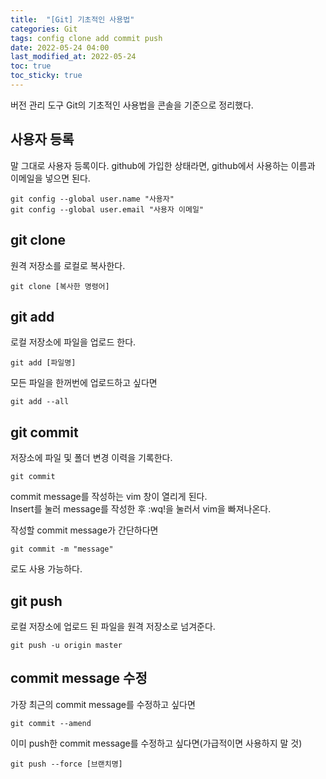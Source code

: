 ```yaml
---
title:  "[Git] 기초적인 사용법"
categories: Git
tags: config clone add commit push
date: 2022-05-24 04:00
last_modified_at: 2022-05-24
toc: true
toc_sticky: true
---
```


버전 관리 도구 Git의 기초적인 사용법을 콘솔을 기준으로 정리했다.

## 사용자 등록

말 그대로 사용자 등록이다. github에 가입한 상태라면, github에서 사용하는 이름과 이메일을 넣으면 된다.

```vim
git config --global user.name "사용자"
git config --global user.email "사용자 이메일"
```

## git clone

원격 저장소를 로컬로 복사한다.

```vim
git clone [복사한 명령어]
```

## git add

로컬 저장소에 파일을 업로드 한다.

```vim
git add [파일명]
```

모든 파일을 한꺼번에 업로드하고 싶다면

```vim
git add --all
```

## git commit

저장소에 파일 및 폴더 변경 이력을 기록한다.

```vim
git commit
```

commit message를 작성하는 vim 창이 열리게 된다.  
Insert를 눌러 message를 작성한 후 :wq!을 눌러서 vim을 빠져나온다.

작성할 commit message가 간단하다면

```vim
git commit -m "message"
```

로도 사용 가능하다.

## git push

로컬 저장소에 업로드 된 파일을 원격 저장소로 넘겨준다.

```vim?line_numbers=false
git push -u origin master
```

## commit message 수정

가장 최근의 commit message를 수정하고 싶다면

```vim
git commit --amend
```

이미 push한 commit message를 수정하고 싶다면(가급적이면 사용하지 말 것)

```vim
git push --force [브랜치명]
```
